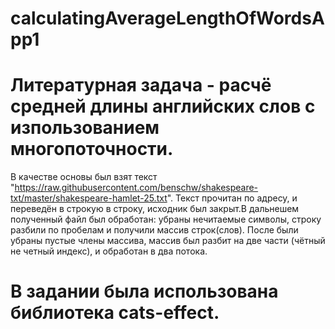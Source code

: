 # calculatingAverageLengthOfWordsApp1
# Литературная задача - расчё средней длины английских слов с изпользованием многопоточности.
В качестве основы был взят текст "https://raw.githubusercontent.com/benschw/shakespeare-txt/master/shakespeare-hamlet-25.txt". Текст прочитан по адресу, и переведён в строкую
в строку, исходник был закрыт.В дальнешем полученный файл был обработан: убраны нечитаемые символы, строку разбили по пробелам и получили массив строк(слов).
После были убраны пустые члены массива, массив был разбит на две части (чётный не четный индекс), и обработан в два потока.

# В задании была использована библиотека cats-effect.

